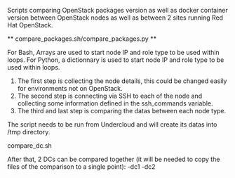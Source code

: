 Scripts comparing OpenStack packages version as well as docker container version between OpenStack nodes as well as between 2 sites running Red Hat OpenStack.

** compare_packages.sh/compare_packages.py **

For Bash, Arrays are used to start node IP and role type to be used within loops.
For Python, a dictionnary is used to start node IP and role type to be used within loops.

1) The first step is collecting the node details, this could be changed easily for environments not on OpenStack.
2) The second step is connecting via SSH to each of the node and collecting some information defined in the ssh_commands variable.
3) The third and last step is comparing the datas between each node type.

The script needs to be run from Undercloud and will create its datas into /tmp directory. 

compare_dc.sh

After that, 2 DCs can be compared together (it will be needed to copy the files of the comparison to a single point):
-dc1
-dc2
